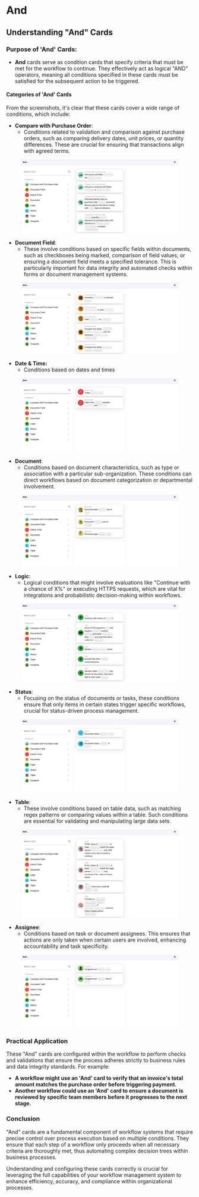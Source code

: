 # And

## Understanding "And" Cards

### **Purpose of 'And' Cards:**

* **And** cards serve as condition cards that specify criteria that must be met for the workflow to continue. They effectively act as logical "AND" operators, meaning all conditions specified in these cards must be satisfied for the subsequent action to be triggered.

#### Categories of 'And' Cards

From the screenshots, it's clear that these cards cover a wide range of conditions, which include:

* **Compare with Purchase Order**:
  * Conditions related to validation and comparison against purchase orders, such as comparing delivery dates, unit prices, or quantity differences. These are crucial for ensuring that transactions align with agreed terms.

<figure><img src="../../../.gitbook/assets/image (14).png" alt=""><figcaption></figcaption></figure>

* **Document Field**:
  * These involve conditions based on specific fields within documents, such as checkboxes being marked, comparison of field values, or ensuring a document field meets a specified tolerance. This is particularly important for data integrity and automated checks within forms or document management systems.

<figure><img src="../../../.gitbook/assets/image (15).png" alt=""><figcaption></figcaption></figure>

* **Date & Time:**
  * Conditions based on dates and times

<figure><img src="../../../.gitbook/assets/image (17).png" alt=""><figcaption></figcaption></figure>

* **Document**:
  * Conditions based on document characteristics, such as type or association with a particular sub-organization. These conditions can direct workflows based on document categorization or departmental involvement.

<figure><img src="../../../.gitbook/assets/image (18).png" alt=""><figcaption></figcaption></figure>

* **Logic**:
  * Logical conditions that might involve evaluations like "Continue with a chance of X%" or executing HTTPS requests, which are vital for integrations and probabilistic decision-making within workflows.

<figure><img src="../../../.gitbook/assets/image (19).png" alt=""><figcaption></figcaption></figure>

* **Status**:
  * Focusing on the status of documents or tasks, these conditions ensure that only items in certain states trigger specific workflows, crucial for status-driven process management.

<figure><img src="../../../.gitbook/assets/image (20).png" alt=""><figcaption></figcaption></figure>

* **Table**:
  * These involve conditions based on table data, such as matching regex patterns or comparing values within a table. Such conditions are essential for validating and manipulating large data sets.

<figure><img src="../../../.gitbook/assets/image (22).png" alt=""><figcaption></figcaption></figure>

* **Assignee**:
  * Conditions based on task or document assignees. This ensures that actions are only taken when certain users are involved, enhancing accountability and task specificity.

<figure><img src="../../../.gitbook/assets/image (24).png" alt=""><figcaption></figcaption></figure>

### Practical Application

These "And" cards are configured within the workflow to perform checks and validations that ensure the process adheres strictly to business rules and data integrity standards. For example:

* **A workflow might use an 'And' card to verify that an invoice's total amount matches the purchase order before triggering payment.**
* **Another workflow could use an 'And' card to ensure a document is reviewed by specific team members before it progresses to the next stage.**

### Conclusion

"And" cards are a fundamental component of workflow systems that require precise control over process execution based on multiple conditions. They ensure that each step of a workflow only proceeds when all necessary criteria are thoroughly met, thus automating complex decision trees within business processes.

Understanding and configuring these cards correctly is crucial for leveraging the full capabilities of your workflow management system to enhance efficiency, accuracy, and compliance within organizational processes.
